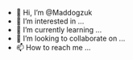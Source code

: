 - 👋 Hi, I’m @Maddogzuk
- 👀 I’m interested in ...
- 🌱 I’m currently learning ...
- 💞️ I’m looking to collaborate on ...
- 📫 How to reach me ...

<!---
Maddogzuk/Maddogzuk is a ✨ special ✨ repository because its `README.md` (this file) appears on your GitHub profile.
You can click the Preview link to take a look at your changes.
--->
